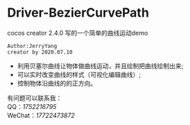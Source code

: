 # Driver-BezierCurvePath

cocos creator 2.4.0 写的一个简单的曲线运动demo
```
Author:JerryYang 
creator by 2020.07.10 
```


- 利用贝塞尔曲线让物体做曲线运动，并且绘制把曲线绘制出来;
- 可以实时改变曲线的样式（可视化编辑曲线）;
- 控制物体沿曲线的的正方向。


有问题可以联系我：  
QQ：*1752216795*  
WeChat：*17722473872*  
